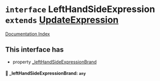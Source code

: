 # `interface` LeftHandSideExpression `extends` [UpdateExpression](../private.interface.UpdateExpression/README.md)

[Documentation Index](../README.md)

## This interface has

- property [\_leftHandSideExpressionBrand](#-lefthandsideexpressionbrand-any)


#### 📄 \_leftHandSideExpressionBrand: `any`




